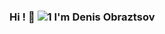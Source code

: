 ### Hi ! 👋 ![1](https://user-images.githubusercontent.com/77483722/134227232-6d6cf456-6400-4667-b715-95232598689b.gif) I'm Denis Obraztsov
<!--
**ObraziumVII/ObraziumVII** is a ✨ _special_ ✨ repository because its `README.md` (this file) appears on your GitHub profile.



Here are some ideas to get you started:

- 🔭 I’m currently working on ...
- 🌱 I’m currently learning ...
- 👯 I’m looking to collaborate on ...
- 🤔 I’m looking for help with ...
- 💬 Ask me about ...
- 📫 How to reach me: ...
- 😄 Pronouns: ...
- ⚡ Fun fact: ...
-->
